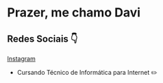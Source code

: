 # Prazer, me chamo Davi
## Redes Sociais 👇
[Instagram](https://www.instagram.com/amoreutv/?locale=bz-hans&hl=am-et)
- Cursando Técnico de Informática para Internet ✏️

